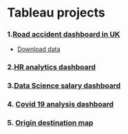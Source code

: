 # Tableau projects

### 1.[Road accident dashboard in UK](https://public.tableau.com/app/profile/zhijie.wei/viz/Roadaccidentdashboard_16820528327910/Dashboard)

- [Download data](https://drive.google.com/file/d/1EHmRmi-Ffhu_OEdCkupn9zWuHKIufxYl/view)

### 2.[HR analytics dashboard](https://public.tableau.com/app/profile/zhijie.wei/viz/HRanalyticsdashboard_16819654060230/Dashboard)

### 3.[Data Science salary dashboard](https://public.tableau.com/app/profile/zhijie.wei/viz/DataSciencesalarydashboard/Dashboard)

### 4. [Covid 19 analysis dashboard](https://public.tableau.com/app/profile/zhijie.wei/viz/Covid19analysisdashboard/Dashboard)

### 5. [Origin destination map](https://public.tableau.com/app/profile/zhijie.wei/viz/Origindestinationmap/Dashboard?publish=yes)
